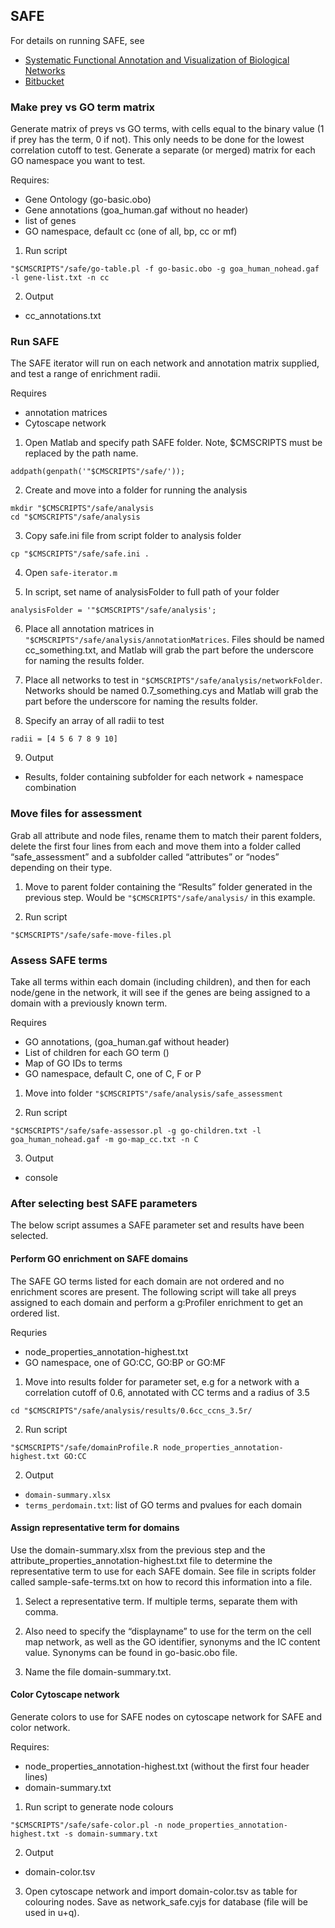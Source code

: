 ## SAFE

For details on running SAFE, see

* [Systematic Functional Annotation and Visualization of Biological Networks](https://www.ncbi.nlm.nih.gov/pubmed/27237738)
* [Bitbucket](https://bitbucket.org/abarysh/safe/src)

### Make prey vs GO term matrix

Generate matrix of preys vs GO terms, with cells equal to the binary value (1 if prey has the term, 0 if not). This only needs to be done for the lowest correlation cutoff to test. Generate a separate (or merged) matrix for each GO namespace you want to test.

Requires:
* Gene Ontology (go-basic.obo)
* Gene annotations (goa_human.gaf without no header)
* list of genes
* GO namespace, default cc (one of all, bp, cc or mf)

1. Run script

```
"$CMSCRIPTS"/safe/go-table.pl -f go-basic.obo -g goa_human_nohead.gaf -l gene-list.txt -n cc
```

2. Output
* cc_annotations.txt

### Run SAFE

The SAFE iterator will run on each network and annotation matrix supplied, and test a range of enrichment radii.

Requires
* annotation matrices
* Cytoscape network

1. Open Matlab and specify path SAFE folder. Note, $CMSCRIPTS must be replaced by the path name.
```
addpath(genpath('"$CMSCRIPTS"/safe/'));
```

2. Create and move into a folder for running the analysis
```
mkdir "$CMSCRIPTS"/safe/analysis
cd "$CMSCRIPTS"/safe/analysis
```

3.	Copy safe.ini file from script folder to analysis folder
```
cp "$CMSCRIPTS"/safe/safe.ini .
```

4. Open `safe-iterator.m`

5. In script, set name of analysisFolder to full path of your folder
```
analysisFolder = '"$CMSCRIPTS"/safe/analysis';
```

6. Place all annotation matrices in `"$CMSCRIPTS"/safe/analysis/annotationMatrices`. Files should be named cc_something.txt, and Matlab will grab the part before the underscore for naming the results folder.

7. Place all networks to test in `"$CMSCRIPTS"/safe/analysis/networkFolder`. Networks should be named 0.7_something.cys and Matlab will grab the part before the underscore for naming the results folder.

8.	Specify an array of all radii to test
```
radii = [4 5 6 7 8 9 10]
```

9. Output
* Results, folder containing subfolder for each network + namespace combination

### Move files for assessment

Grab all attribute and node files, rename them to match their parent folders, delete the first four lines from each and move them into a folder called “safe_assessment” and a subfolder called “attributes” or “nodes” depending on their type.

1. Move to parent folder containing the “Results” folder generated in the previous step. Would be `"$CMSCRIPTS"/safe/analysis/` in this example.

2. Run script
```
"$CMSCRIPTS"/safe/safe-move-files.pl
```

### Assess SAFE terms

Take all terms within each domain (including children), and then for each node/gene in the network, it will see if the genes are being assigned to a domain with a previously known term.

Requires
* GO annotations, (goa_human.gaf without header)
* List of children for each GO term ()
* Map of GO IDs to terms
* GO namespace, default C, one of C, F or P

1. Move into folder `"$CMSCRIPTS"/safe/analysis/safe_assessment`

2. Run script
```
"$CMSCRIPTS"/safe/safe-assessor.pl -g go-children.txt -l goa_human_nohead.gaf -m go-map_cc.txt -n C
```

3. Output
* console

### After selecting best SAFE parameters

The below script assumes a SAFE parameter set and results have been selected. 

#### Perform GO enrichment on SAFE domains

The SAFE GO terms listed for each domain are not ordered and no enrichment scores are present. The following script will take all preys assigned to each domain and perform a g:Profiler enrichment to get an ordered list.

Requries
* node_properties_annotation-highest.txt
* GO namespace, one of GO:CC, GO:BP or GO:MF

1. Move into results folder for parameter set, e.g for a network with a correlation cutoff of 0.6, annotated with CC terms and a radius of 3.5
```
cd "$CMSCRIPTS"/safe/analysis/results/0.6cc_ccns_3.5r/
```

2. Run script
```
"$CMSCRIPTS"/safe/domainProfile.R node_properties_annotation-highest.txt GO:CC
```

2. Output
* `domain-summary.xlsx`
* `terms_perdomain.txt`: list of GO terms and pvalues for each domain

#### Assign representative term for domains

Use the domain-summary.xlsx from the previous step and the attribute_properties_annotation-highest.txt file to determine the representative term to use for each SAFE domain. See file in scripts folder called sample-safe-terms.txt on how to record this information into a file.

1. Select a representative term. If multiple terms, separate them with comma.

2. Also need to specify the “displayname” to use for the term on the cell map network, as well as the GO identifier, synonyms and the IC content value. Synonyms can be found in go-basic.obo file. 

3. Name the file domain-summary.txt.

#### Color Cytoscape network

Generate colors to use for SAFE nodes on cytoscape network for SAFE and color network.

Requires:
* node_properties_annotation-highest.txt (without the first four header lines)
* domain-summary.txt

1. Run script to generate node colours
```
"$CMSCRIPTS"/safe/safe-color.pl -n node_properties_annotation-highest.txt -s domain-summary.txt
```

2. Output
* domain-color.tsv

3.	Open cytoscape network and import domain-color.tsv as table for colouring nodes. Save as network_safe.cyjs for database (file will be used in u+q).


